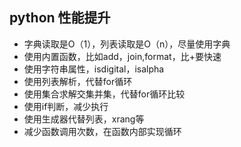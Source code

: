 ## python 性能提升

* 字典读取是O（1），列表读取是O（n），尽量使用字典
* 使用内置函数，比如add，join,format，比+要快速
* 使用字符串属性，isdigital，isalpha
* 使用列表解析，代替for循环
* 使用集合求解交集并集，代替for循环比较
* 使用if判断，减少执行
* 使用生成器代替列表，xrang等
* 减少函数调用次数，在函数内部实现循环